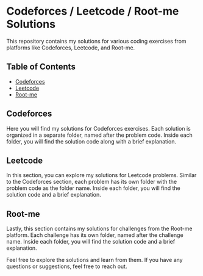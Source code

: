 # Codeforces / Leetcode / Root-me Solutions

This repository contains my solutions for various coding exercises from platforms like Codeforces, Leetcode, and Root-me.

## Table of Contents

- [Codeforces](#codeforces)
- [Leetcode](#leetcode)
- [Root-me](#root-me)

## Codeforces

Here you will find my solutions for Codeforces exercises. Each solution is organized in a separate folder, named after the problem code. Inside each folder, you will find the solution code along with a brief explanation.

## Leetcode

In this section, you can explore my solutions for Leetcode problems. Similar to the Codeforces section, each problem has its own folder with the problem code as the folder name. Inside each folder, you will find the solution code and a brief explanation.

## Root-me

Lastly, this section contains my solutions for challenges from the Root-me platform. Each challenge has its own folder, named after the challenge name. Inside each folder, you will find the solution code and a brief explanation.

Feel free to explore the solutions and learn from them. If you have any questions or suggestions, feel free to reach out.
